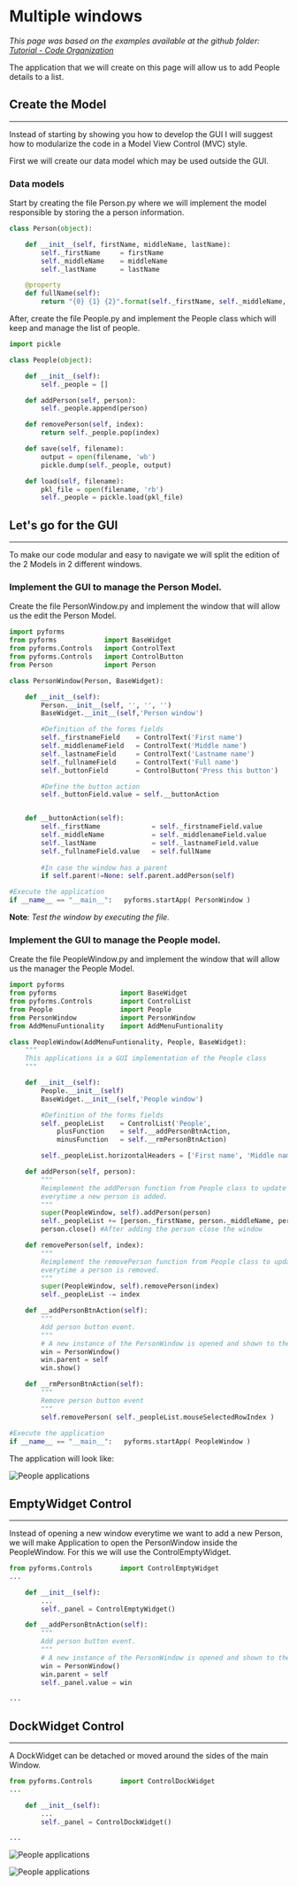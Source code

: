 # Multiple windows

*This page was based on the examples available at the github folder: [Tutorial - Code Organization](https://github.com/UmSenhorQualquer/pyforms/tree/master/tutorials/3.CodeOrganization)*

The application that we will create on this page will allow us to add People details to a list.

## **Create the Model**
***************************

Instead of starting by showing you how to develop the GUI I will suggest how to modularize the code in a Model View Control (MVC) style.

First we will create our data model which may be used outside the GUI.

### Data models

Start by creating the file Person.py where we will implement the model responsible by storing the a person information.

```python
class Person(object):

	def __init__(self, firstName, middleName, lastName):
		self._firstName 	= firstName
		self._middleName 	= middleName
		self._lastName 		= lastName

	@property 
	def fullName(self):
		return "{0} {1} {2}".format(self._firstName, self._middleName, self._lastName)
```

After, create the file People.py and implement the People class which will keep and manage the list of people.

```python
import pickle

class People(object):

	def __init__(self):
		self._people = []

	def addPerson(self, person):
		self._people.append(person)

	def removePerson(self, index):
		return self._people.pop(index)

	def save(self, filename):
		output = open(filename, 'wb')
		pickle.dump(self._people, output)

	def load(self, filename):
		pkl_file = open(filename, 'rb')
		self._people = pickle.load(pkl_file)
```
  

## **Let's go for the GUI**
***************************

To make our code modular and easy to navigate we will split the edition of the 2 Models in 2 different windows.

### Implement the GUI to manage the Person Model.

Create the file PersonWindow.py and implement the window that will allow us the edit the Person Model.

```python
import pyforms
from pyforms 			import BaseWidget
from pyforms.Controls 	import ControlText
from pyforms.Controls 	import ControlButton
from Person 			import Person

class PersonWindow(Person, BaseWidget):

	def __init__(self):
		Person.__init__(self, '', '', '')
		BaseWidget.__init__(self,'Person window')

		#Definition of the forms fields
		self._firstnameField 	= ControlText('First name')
		self._middlenameField  	= ControlText('Middle name')
		self._lastnameField  	= ControlText('Lastname name')
		self._fullnameField  	= ControlText('Full name')
		self._buttonField  		= ControlButton('Press this button')

		#Define the button action
		self._buttonField.value = self.__buttonAction


	def __buttonAction(self):
		self._firstName  			= self._firstnameField.value
		self._middleName 			= self._middlenameField.value
		self._lastName  			= self._lastnameField.value
		self._fullnameField.value 	= self.fullName
		
		#In case the window has a parent
		if self.parent!=None: self.parent.addPerson(self)

#Execute the application
if __name__ == "__main__":	 pyforms.startApp( PersonWindow )
```

**Note**: *Test the window by executing the file.*

### Implement the GUI to manage the People model.

Create the file PeopleWindow.py and implement the window that will allow us the manager the People Model.

```python
import pyforms
from pyforms 				import BaseWidget
from pyforms.Controls  		import ControlList
from People 				import People
from PersonWindow 			import PersonWindow
from AddMenuFuntionality 	import AddMenuFuntionality

class PeopleWindow(AddMenuFuntionality, People, BaseWidget):
	"""
	This applications is a GUI implementation of the People class
	"""

	def __init__(self):
		People.__init__(self)
		BaseWidget.__init__(self,'People window')

		#Definition of the forms fields
		self._peopleList	= ControlList('People', 
			plusFunction	= self.__addPersonBtnAction, 
			minusFunction	= self.__rmPersonBtnAction)

		self._peopleList.horizontalHeaders = ['First name', 'Middle name', 'Last name']

	def addPerson(self, person):
		"""
		Reimplement the addPerson function from People class to update the GUI 
		everytime a new person is added.
		"""
		super(PeopleWindow, self).addPerson(person)
		self._peopleList += [person._firstName, person._middleName, person._lastName]
		person.close() #After adding the person close the window

	def removePerson(self, index):
		"""
		Reimplement the removePerson function from People class to update the GUI 
		everytime a person is removed.
		"""
		super(PeopleWindow, self).removePerson(index)
		self._peopleList -= index

	def __addPersonBtnAction(self):
		"""
		Add person button event. 
		"""
		# A new instance of the PersonWindow is opened and shown to the user.
		win = PersonWindow() 
		win.parent = self
		win.show()

	def __rmPersonBtnAction(self):
		"""
		Remove person button event
		"""
		self.removePerson( self._peopleList.mouseSelectedRowIndex ) 
	
#Execute the application
if __name__ == "__main__":	 pyforms.startApp( PeopleWindow )
```

The application will look like:

![People applications](https://raw.githubusercontent.com/UmSenhorQualquer/pyforms/master/docs/imgs/getting-started-5.png?raw=true "Screen")


## **EmptyWidget Control**
***************************

Instead of opening a new window everytime we want to add a new Person, we will make Application to open the PersonWindow inside the PeopleWindow. For this we will use the ControlEmptyWidget.

```python
from pyforms.Controls		import ControlEmptyWidget
...

	def __init__(self):
		...
		self._panel	= ControlEmptyWidget()

	def __addPersonBtnAction(self):
		"""
		Add person button event. 
		"""
		# A new instance of the PersonWindow is opened and shown to the user.
		win = PersonWindow() 
		win.parent = self
		self._panel.value = win

...

```

## **DockWidget Control**
***************************

A DockWidget can be detached or moved around the sides of the main Window.

```python
from pyforms.Controls		import ControlDockWidget
...

	def __init__(self):
		...
		self._panel	= ControlDockWidget()

...

```

![People applications](https://raw.githubusercontent.com/UmSenhorQualquer/pyforms/master/docs/imgs/getting-started-6.png?raw=true "Screen")

![People applications](https://raw.githubusercontent.com/UmSenhorQualquer/pyforms/master/docs/imgs/getting-started-7.png?raw=true "Screen")
